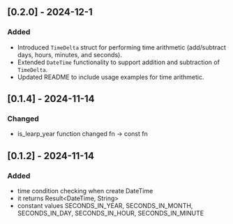 
## [0.2.0] - 2024-12-1

### Added
- Introduced `TimeDelta` struct for performing time arithmetic (add/subtract days, hours, minutes, and seconds).
- Extended `DateTime` functionality to support addition and subtraction of `TimeDelta`.
- Updated README to include usage examples for time arithmetic.

## [0.1.4] - 2024-11-14

### Changed
- is_learp_year function changed fn -> const fn


## [0.1.2] - 2024-11-14

### Added
- time condition checking when create DateTime
- it returns Result<DateTime, String>
- constant values SECONDS_IN_YEAR, SECONDS_IN_MONTH, SECONDS_IN_DAY, SECONDS_IN_HOUR, SECONDS_IN_MINUTE